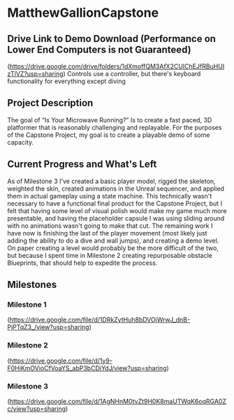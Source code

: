 # MatthewGallionCapstone
## Drive Link to Demo Download (Performance on Lower End Computers is not Guaranteed)
(https://drive.google.com/drive/folders/1dXmoffQM3AfX2CUIChEJfRBuHUIzTlVZ?usp=sharing)
Controls use a controller, but there's keyboard functionality for everything except diving

## Project Description
The goal of “Is Your Microwave Running?” Is to create a fast paced, 3D platformer that is reasonably challenging and replayable.  For the purposes of the Capstone Project, my goal is to create a playable demo of some capacity.

## Current Progress and What's Left
As of Milestone 3 I've created a basic player model, rigged the skeleton, weighted the skin, created animations in the Unreal sequencer, and applied them in actual gameplay using a state machine.  This technically wasn't necessary to have a functional final product for the Capstone Project, but I felt that having some level of visual polish would make my game much more presentable, and having the placeholder capsule I was using sliding around with no animations wasn't going to make that cut.  The remaining work I have now is finishing the last of the player movement (most likely just adding the ability to do a dive and wall jumps), and creating a demo level.  On paper creating a level would probably be the more difficult of the two, but because I spent time in Milestone 2 creating repurposable obstacle Blueprints, that should help to expedite the process.

## Milestones
### Milestone 1
(https://drive.google.com/file/d/1DRkZytHuh8bDVOjWrwJ_dnB-PjPTqZ3_/view?usp=sharing)

### Milestone 2
(https://drive.google.com/file/d/1y9-F0HiKmOVioCfVoaYS_abP3bCDjYdJ/view?usp=sharing)

### Milestone 3
(https://drive.google.com/file/d/1AgNHnM0tvZt9H0K8maUTWqK6oqRGA0Zc/view?usp=sharing)

